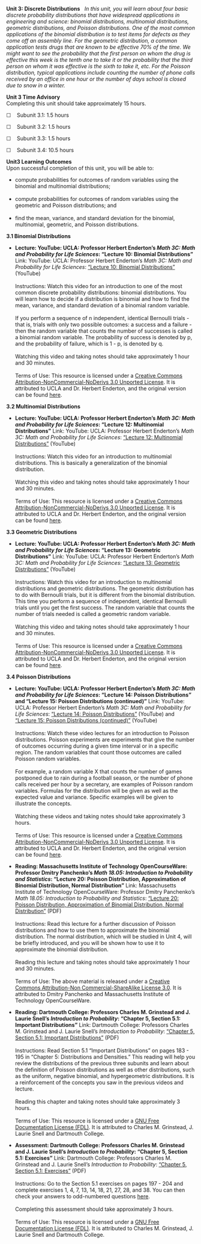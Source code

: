 **Unit 3: Discrete Distributions** <span id="3"></span> 
*In this unit, you will learn about four basic discrete probability
distributions that have widespread applications in engineering and
science: binomial distributions, multinomial distributions, geometric
distributions, and Poisson distributions. One of the most common
applications of the binomial distribution is to test items for defects
as they come off an assembly line. For the geometric distribution, a
common application tests drugs that are known to be effective 70% of the
time. We might want to see the probability that the first person on whom
the drug is effective this week is the tenth one to take it or the
probability that the third person on whom it was effective is the sixth
to take it, etc. For the Poisson distribution, typical applications
include counting the number of phone calls received by an office in one
hour or the number of days school is closed due to snow in a winter.*

**Unit 3 Time Advisory**  
Completing this unit should take approximately 15 hours.  
  
 ☐    Subunit 3.1: 1.5 hours  
  
 ☐    Subunit 3.2: 1.5 hours  
  
 ☐    Subunit 3.3: 1.5 hours  
  
 ☐    Subunit 3.4: 10.5 hours

**Unit3 Learning Outcomes**  
Upon successful completion of this unit, you will be able to:
-   compute probabilities for outcomes of random variables using the
    binomial and multinomial distributions;  
      
-   compute probabilities for outcomes of random variables using the
    geometric and Poisson distributions; and  
      
-   find the mean, variance, and standard deviation for the binomial,
    multinomial, geometric, and Poisson distributions.

**3.1 Binomial Distributions** <span id="3.1"></span> 
-   **Lecture: YouTube: UCLA: Professor Herbert Enderton’s *Math 3C:
    Math and Probability for Life Sciences*: “Lecture 10: Binomial
    Distributions”**
    Link: YouTube: UCLA: Professor Herbert Enderton’s *Math 3C: Math and
    Probability for Life Sciences*: [“Lecture 10: Binomial
    Distributions”](http://www.youtube.com/watch?v=gSdPBlmQv_0)
    (YouTube)  
        
     Instructions: Watch this video for an introduction to one of the
    most common discrete probability distributions: binomial
    distributions. You will learn how to decide if a distribution is
    binomial and how to find the mean, variance, and standard deviation
    of a binomial random variable.  
        
     If you perform a sequence of n independent, identical Bernoulli
    trials - that is, trials with only two possible outcomes: a success
    and a failure - then the random variable that counts the number of
    successes is called a binomial random variable. The probability of
    success is denoted by p, and the probability of failure, which is
    1 - p, is denoted by q.  
        
     Watching this video and taking notes should take approximately 1
    hour and 30 minutes.  
        
     Terms of Use: This resource is licensed under a [Creative Commons
    Attribution-NonCommercial-NoDerivs 3.0 Unported
    License](http://creativecommons.org/licenses/by-nc-nd/3.0/). It is
    attributed to UCLA and Dr. Herbert Enderton, and the original
    version can be found
    [here](http://www.youtube.com/user/UCLACourses?feature=watch).

**3.2 Multinomial Distributions** <span id="3.2"></span> 
-   **Lecture: YouTube: UCLA: Professor Herbert Enderton’s *Math 3C:
    Math and Probability for Life Sciences*: “Lecture 12: Multinomial
    Distributions”**
    Link: YouTube: UCLA: Professor Herbert Enderton’s *Math 3C: Math and
    Probability for Life Sciences*: [“Lecture 12: Multinomial
    Distributions”](http://www.youtube.com/watch?v=EPV3YCmJcxA)
    (YouTube)  
        
     Instructions: Watch this video for an introduction to multinomial
    distributions. This is basically a generalization of the binomial
    distribution.  
        
     Watching this video and taking notes should take approximately 1
    hour and 30 minutes.  
        
     Terms of Use: This resource is licensed under a [Creative Commons
    Attribution-NonCommercial-NoDerivs 3.0 Unported
    License](http://creativecommons.org/licenses/by-nc-nd/3.0/). It is
    attributed to UCLA and Dr. Herbert Enderton, and the original
    version can be found
    [here](http://www.youtube.com/user/UCLACourses?feature=watch).

**3.3 Geometric Distributions** <span id="3.3"></span> 
-   **Lecture: YouTube: UCLA: Professor Herbert Enderton’s *Math 3C:
    Math and Probability for Life Sciences*: “Lecture 13: Geometric
    Distributions”**
    Link: YouTube: UCLA: Professor Herbert Enderton’s *Math 3C: Math and
    Probability for Life Sciences*: [“Lecture 13: Geometric
    Distributions”](http://www.youtube.com/watch?v=CrQZLyrUtkQ)
    (YouTube)  
        
     Instructions: Watch this video for an introduction to multinomial
    distributions and geometric distributions. The geometric
    distribution has to do with Bernoulli trials, but it is different
    from the binomial distribution. This time you perform a sequence of
    independent, identical Bernoulli trials until you get the first
    success. The random variable that counts the number of trials needed
    is called a geometric random variable.  
        
     Watching this video and taking notes should take approximately 1
    hour and 30 minutes.  
        
     Terms of Use: This resource is licensed under a [Creative Commons
    Attribution-NonCommercial-NoDerivs 3.0 Unported
    License](http://creativecommons.org/licenses/by-nc-nd/3.0/). It is
    attributed to UCLA and Dr. Herbert Enderton, and the original
    version can be found
    [here](http://www.youtube.com/user/UCLACourses?feature=watch).

**3.4 Poisson Distributions** <span id="3.4"></span> 
-   **Lecture: YouTube: UCLA: Professor Herbert Enderton’s *Math 3C:
    Math and Probability for Life Sciences*: “Lecture 14: Poisson
    Distributions” and “Lecture 15: Poisson Distributions (continued)”**
    Link: YouTube: UCLA: Professor Herbert Enderton’s *Math 3C: Math and
    Probability for Life Sciences*: [“Lecture 14: Poisson
    Distributions”](http://www.youtube.com/watch?v=hXQQglzZxro)
    (YouTube) and [“Lecture 15: Poisson Distributions
    (continued)”](http://www.youtube.com/watch?v=KTBNIhqFJvQ)
    (YouTube)  
        
     Instructions: Watch these video lectures for an introduction to
    Poisson distributions. Poisson experiments are experiments that give
    the number of outcomes occurring during a given time interval or in
    a specific region. The random variables that count those outcomes
    are called Poisson random variables.  
        
     For example, a random variable X that counts the number of games
    postponed due to rain during a football season, or the number of
    phone calls received per hour by a secretary, are examples of
    Poisson random variables. Formulas for the distribution will be
    given as well as the expected value and variance. Specific examples
    will be given to illustrate the concepts.  
        
     Watching these videos and taking notes should take approximately 3
    hours.  
        
     Terms of Use: This resource is licensed under a [Creative Commons
    Attribution-NonCommercial-NoDerivs 3.0 Unported
    License](http://creativecommons.org/licenses/by-nc-nd/3.0/). It is
    attributed to UCLA and Dr. Herbert Enderton, and the original
    version can be found
    [here](http://www.youtube.com/user/UCLACourses?feature=watch).

-   **Reading: Massachusetts Institute of Technology OpenCourseWare:
    Professor Dmitry Panchenko’s *Math 18.05: Introduction to
    Probability and Statistics*: “Lecture 20: Poisson Distribution,
    Approximation of Binomial Distribution, Normal Distribution”**
    Link: Massachusetts Institute of Technology OpenCourseWare:
    Professor Dmitry Panchenko’s *Math 18.05: Introduction to
    Probability and Statistics*: [“Lecture 20: Poisson Distribution,
    Approximation of Binomial Distribution, Normal
    Distribution”](http://ocw.mit.edu/courses/mathematics/18-05-introduction-to-probability-and-statistics-spring-2005/lecture-notes/18_05_lec20.pdf)
    (PDF)  
        
     Instructions: Read this lecture for a further discussion of Poisson
    distributions and how to use them to approximate the binomial
    distribution. The normal distribution, which will be studied in Unit
    4, will be briefly introduced, and you will be shown how to use it
    to approximate the binomial distribution.  
        
     Reading this lecture and taking notes should take approximately 1
    hour and 30 minutes.  
        
     Terms of Use: The above material is released under a [Creative
    Commons Attribution-Non Commercial-ShareAlike License
    3.0](http://creativecommons.org/licenses/by-nc-sa/3.0/#_blank). It
    is attributed to Dmitry Panchenko and Massachusetts Institute of
    Technology OpenCourseWare.

-   **Reading: Dartmouth College: Professors Charles M. Grinstead and J.
    Laurie Snell’s *Introduction to Probability*: “Chapter 5, Section
    5.1: Important Distributions”**
    Link: Dartmouth College: Professors Charles M. Grinstead and J.
    Laurie Snell’s *Introduction to Probability*: [“Chapter 5, Section
    5.1: Important
    Distributions”](http://www.dartmouth.edu/~chance/teaching_aids/books_articles/probability_book/amsbook.mac.pdf) (PDF)  
        
     Instructions: Read Section 5.1 “Important Distributions” on pages
    183 - 195 in “Chapter 5: Distributions and Densities.” This reading
    will help you review the distributions of the previous three
    subunits and learn about the definition of Poisson distributions as
    well as other distributions, such as the uniform, negative binomial,
    and hypergeometric distributions. It is a reinforcement of the
    concepts you saw in the previous videos and lecture.  
        
     Reading this chapter and taking notes should take approximately 3
    hours.  
        
     Terms of Use: This resource is licensed under a [GNU Free
    Documentation License (FDL)](http://www.gnu.org/copyleft/fdl.html).
    It is attributed to Charles M. Grinstead, J. Laurie Snell and
    Dartmouth College.

-   **Assessment: Dartmouth College: Professors Charles M. Grinstead and
    J. Laurie Snell’s *Introduction to Probability*: “Chapter 5, Section
    5.1: Exercises”**
    Link: Dartmouth College: Professors Charles M. Grinstead and J.
    Laurie Snell’s *Introduction to Probability*: [“Chapter 5, Section
    5.1:
    Exercises”](http://www.dartmouth.edu/~chance/teaching_aids/books_articles/probability_book/amsbook.mac.pdf) (PDF)  
        
     Instructions: Go to the Section 5.1 exercises on pages 197 - 204
    and complete exercises 1, 4, 7, 13, 14, 18, 21, 27, 28, and 38. You
    can then check your answers to odd-numbered questions
    [here](http://www.math.hawaii.edu/~ralph/Classes/371/Answersodd-5-17-03.pdf).   
        
     Completing this assessment should take approximately 3 hours.  
        
     Terms of Use: This resource is licensed under a [GNU Free
    Documentation License (FDL)](http://www.gnu.org/copyleft/fdl.html).
    It is attributed to Charles M. Grinstead, J. Laurie Snell and
    Dartmouth College.


